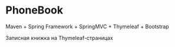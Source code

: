# PhoneBook
Maven + Spring Framework + SpringMVC + Thymeleaf + Bootstrap 

Записная книжка на Thymeleaf-страницах
